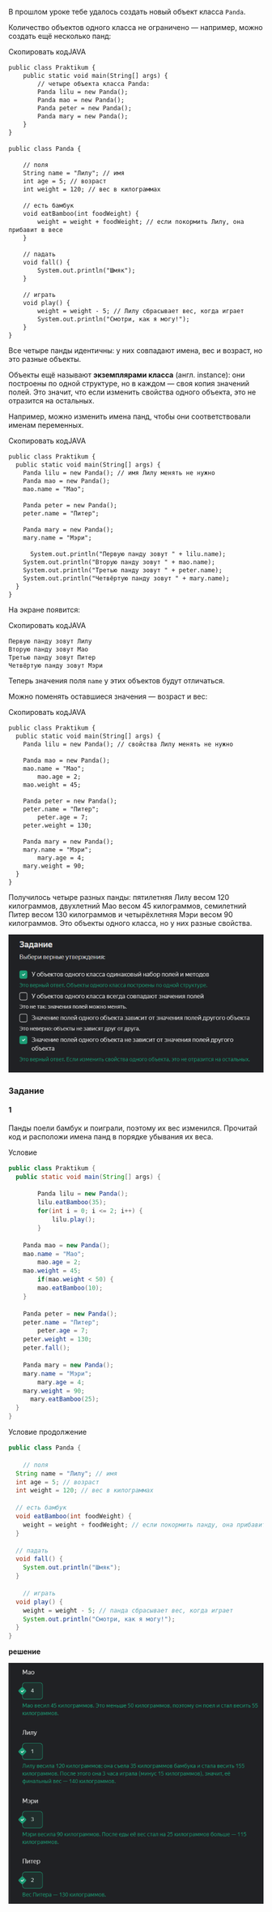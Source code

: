В прошлом уроке тебе удалось создать новый объект класса `Panda`.

Количество объектов одного класса не ограничено — например, можно создать ещё несколько панд:

Скопировать кодJAVA

```
public class Praktikum {
    public static void main(String[] args) {
        // четыре объекта класса Panda:
        Panda lilu = new Panda();
        Panda mao = new Panda(); 
        Panda peter = new Panda();
        Panda mary = new Panda(); 
    }
}

public class Panda {

    // поля
    String name = "Лилу"; // имя
    int age = 5; // возраст
    int weight = 120; // вес в килограммах

    // есть бамбук
    void eatBamboo(int foodWeight) { 
        weight = weight + foodWeight; // если покормить Лилу, она прибавит в весе
    } 

    // падать
    void fall() {
        System.out.println("Шмяк");
    }

    // играть
    void play() { 
        weight = weight - 5; // Лилу сбрасывает вес, когда играет
        System.out.println("Смотри, как я могу!");
    }
} 
```

Все четыре панды идентичны: у них совпадают имена, вес и возраст, но это разные объекты.

Объекты ещё называют **экземплярами класса** (англ. instance): они построены по одной структуре, но в каждом — своя копия значений полей. Это значит, что если изменить свойства одного объекта, это не отразится на остальных.

Например, можно изменить имена панд, чтобы они соответствовали именам переменных.

Скопировать кодJAVA

```
public class Praktikum {
  public static void main(String[] args) {
    Panda lilu = new Panda(); // имя Лилу менять не нужно   
    Panda mao = new Panda();
    mao.name = "Мао";

    Panda peter = new Panda();
    peter.name = "Питер";

    Panda mary = new Panda();  
    mary.name = "Мэри";
        
      System.out.println("Первую панду зовут " + lilu.name);
    System.out.println("Вторую панду зовут " + mao.name);
    System.out.println("Третью панду зовут " + peter.name);
    System.out.println("Четвёртую панду зовут " + mary.name);
  }
} 
```

На экране появится:

Скопировать кодJAVA

```
Первую панду зовут Лилу
Вторую панду зовут Мао
Третью панду зовут Питер
Четвёртую панду зовут Мэри 
```

Теперь значения поля `name` у этих объектов будут отличаться.

Можно поменять оставшиеся значения — возраст и вес:

Скопировать кодJAVA

```
public class Praktikum {
  public static void main(String[] args) {
    Panda lilu = new Panda(); // свойства Лилу менять не нужно

    Panda mao = new Panda();
    mao.name = "Мао";
        mao.age = 2;
    mao.weight = 45;

    Panda peter = new Panda();
    peter.name = "Питер";
        peter.age = 7;
    peter.weight = 130;

    Panda mary = new Panda();  
    mary.name = "Мэри";
        mary.age = 4; 
    mary.weight = 90;
  }
} 
```

Получилось четыре разных панды: пятилетняя Лилу весом 120 килограммов, двухлетний Мао весом 45 килограммов, семилетний Питер весом 130 килограммов и четырёхлетняя Мэри весом 90 килограммов. Это объекты одного класса, но у них разные свойства.

![img_3.png](img%2Fimg_3.png)

### Задание
#### 1

Панды поели бамбук и поиграли, поэтому их вес изменился. Прочитай код и расположи имена панд в порядке убывания их веса.

Условие
```java
public class Praktikum {
  public static void main(String[] args) {

        Panda lilu = new Panda();
        lilu.eatBamboo(35);
        for(int i = 0; i <= 2; i++) {
            lilu.play();
        }        

    Panda mao = new Panda();
    mao.name = "Мао";
        mao.age = 2;
    mao.weight = 45;
        if(mao.weight < 50) {
        mao.eatBamboo(10);
    }

    Panda peter = new Panda();
    peter.name = "Питер";
        peter.age = 7;
    peter.weight = 130;
    peter.fall();

    Panda mary = new Panda();  
    mary.name = "Мэри";
        mary.age = 4; 
    mary.weight = 90;
      mary.eatBamboo(25);
  }
}
```

Условие продолжение
```java
public class Panda {

    // поля
  String name = "Лилу"; // имя
  int age = 5; // возраст
  int weight = 120; // вес в килограммах

  // есть бамбук
  void eatBamboo(int foodWeight) { 
    weight = weight + foodWeight; // если покормить панду, она прибавит в весе
  } 

  // падать
  void fall() {
    System.out.println("Шмяк");
  }

    // играть
  void play() { 
    weight = weight - 5; // панда сбрасывает вес, когда играет
    System.out.println("Смотри, как я могу!");
  }
} 
```

**решение**

![img_4.png](img%2Fimg_4.png)